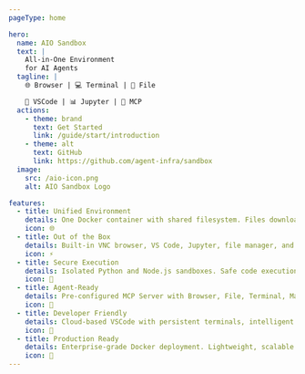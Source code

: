 ```yaml
---
pageType: home

hero:
  name: AIO Sandbox
  text: |
    All-in-One Environment
    for AI Agents
  tagline: |
    🌐 Browser | 💻 Terminal | 📁 File

    🔧 VSCode | 📊 Jupyter | 🤖 MCP
  actions:
    - theme: brand
      text: Get Started
      link: /guide/start/introduction
    - theme: alt
      text: GitHub
      link: https://github.com/agent-infra/sandbox
  image:
    src: /aio-icon.png
    alt: AIO Sandbox Logo

features:
  - title: Unified Environment
    details: One Docker container with shared filesystem. Files downloaded in the browser are instantly accessible in Terminal and VSCode.
    icon: 🌐
  - title: Out of the Box
    details: Built‑in VNC browser, VS Code, Jupyter, file manager, and terminal—accessible directly via API/SDK.
    icon: ⚡
  - title: Secure Execution
    details: Isolated Python and Node.js sandboxes. Safe code execution without system risks.
    icon: 🔐
  - title: Agent-Ready
    details: Pre-configured MCP Server with Browser, File, Terminal, Markdown, and Arxiv. Ready-to-use for AI agents.
    icon: 🤖
  - title: Developer Friendly
    details: Cloud-based VSCode with persistent terminals, intelligent port forwarding(via `${Port}-${domain}/` or `/proxy`), and instant frontend/backend previews.
    icon: 🔧
  - title: Production Ready
    details: Enterprise-grade Docker deployment. Lightweight, scalable.
    icon: 🚀
---
```


